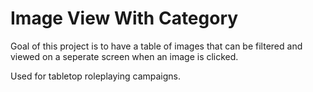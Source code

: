 # Image View With Category

Goal of this project is to have a table of images that can be filtered and viewed on a seperate screen when an image is clicked.

Used for tabletop roleplaying campaigns.
